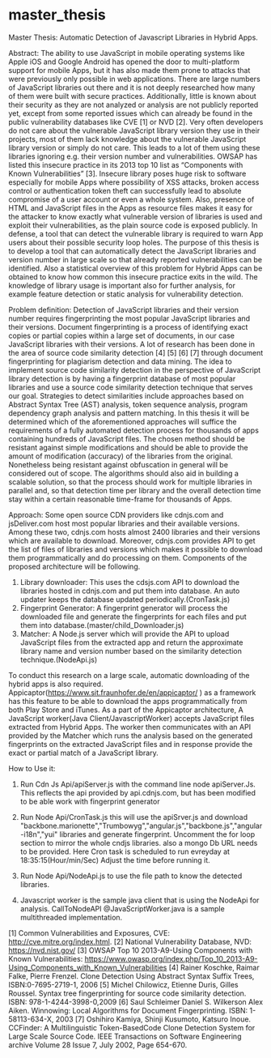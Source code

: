 # master_thesis
Master Thesis: Automatic Detection of Javascript Libraries in Hybrid Apps.

Abstract: The ability to use JavaScript in mobile operating systems like Apple iOS and Google Android has opened the door to multi-platform support for mobile Apps, but it has also made them prone to attacks that were previously only possible in web applications. There are large numbers of JavaScript libraries out there and it is not deeply researched how many of them were built with secure practices. Additionally, little is known about their security as they are not analyzed or analysis are not publicly reported yet, except from some reported issues which can already be found in the public vulnerability databases like CVE [1] or NVD [2]. Very often developers do not care about the vulnerable JavaScript library version they use in their projects, most of them lack knowledge about the vulnerable JavaScript library version or simply do not care. This leads to a lot of them using these libraries ignoring e.g. their version number and vulnerabilities.  OWSAP has listed this insecure practice in its 2013 top 10 list as “Components with Known Vulnerabilities” [3]. Insecure library poses huge risk to software especially for mobile Apps where possibility of XSS attacks, broken access control or authentication token theft can successfully lead to absolute compromise of a user account or even a whole system. Also, presence of HTML and JavaScript files in the Apps as resource files makes it easy for the attacker to know exactly what vulnerable version of libraries is used and exploit their vulnerabilities, as the plain source code is exposed publicly. In defense, a tool that can detect the vulnerable library is required to warn App users about their possible security loop holes. The purpose of this thesis is to develop a tool that can automatically detect the JavaScript libraries and version number in large scale so that already reported vulnerabilities can be identified. Also a statistical overview of this problem for Hybrid Apps can be obtained to know how common this insecure practice exits in the wild. The knowledge of library usage is important also for further analysis, for example feature detection or static analysis for vulnerability detection.

Problem definition: Detection of JavaScript libraries and their version number requires fingerprinting the most popular JavaScript libraries and their versions. Document fingerprinting is a process of identifying exact copies or partial copies within a large set of documents, in our case JavaScript libraries with their versions. A lot of research has been done in the area of source code similarity detection [4] [5] [6] [7] through document fingerprinting for plagiarism detection and data mining. The idea to implement source code similarity detection in the perspective of JavaScript library detection is by having a fingerprint database of most popular libraries and use a source code similarity detection technique that serves our goal. Strategies to detect similarities include approaches based on Abstract Syntax Tree (AST) analysis, token sequence analysis, program dependency graph analysis and pattern matching. In this thesis it will be determined which of the aforementioned approaches will suffice the requirements of a fully automated detection process for thousands of apps containing hundreds of JavaScript files. The chosen method should be resistant against simple modifications and should be able to provide the amount of modification (accuracy) of the libraries from the original. Nonetheless being resistant against obfuscation in general will be considered out of scope. The algorithms should also aid in building a scalable solution, so that the process should work for multiple libraries in parallel and, so that detection time per library and the overall detection time stay within a certain reasonable time-frame for thousands of Apps.

Approach: Some open source CDN providers like cdnjs.com and jsDeliver.com host most popular libraries and their available versions. Among these two, cdnjs.com hosts almost 2400 libraries and their versions which are available to download. Moreover, cdnjs.com provides API to get the list of files of libraries and versions which makes it possible to download them programmatically and do processing on them. Components of the proposed architecture will be following.

1.	Library downloader: This uses the cdsjs.com API to download the libraries hosted in cdnjs.com and put them into database. An auto updater keeps the database updated periodically.(CronTask.js)
2.	Fingerprint Generator: A fingerprint generator will process the downloaded file and generate the fingerprints for each files and put them into database.(master/child_Downloader.js)
3.	Matcher: A Node.js server which will provide the API to upload JavaScript files from the extracted app and return the approximate library name and version number based on the similarity detection technique.(NodeApi.js)

To conduct this research on a large scale, automatic downloading of the hybrid apps is also required. Appicaptor(https://www.sit.fraunhofer.de/en/appicaptor/ ) as a framework has this feature to be able to download the apps programmatically from both Play Store and iTunes.  As a part of the Appicaptor architecture, A JavaScript worker(Java Client/JavascriptWorker) accepts JavaScript files extracted from Hybrid Apps. The worker then communicates with an API provided by the Matcher which runs the analysis based on the generated fingerprints on the extracted JavaScript files and in response provide the exact or partial match of a JavaScript library. 

How to Use it:


1. Run Cdn Js Api/apiServer.js with the command line node apiServer.Js. This reflects the api provided by api.cdnjs.com, but has been modified to be able work with fingerprint generator

2. Run Node Api/CronTask.js this will use the apiSrver.js and download "backbone.marionette","Trumbowyg","angular.js","backbone.js","angular-i18n","yui" libraries and generate fingerprint. Uncomment the for loop section to mirror the whole cndjs libraries. also a mongo Db URL needs to be provided. Here Cron task is scheduled to run evreyday at 18:35:15(Hour/min/Sec) Adjust the time before running it.

3. Run Node Api/NodeApi.js to use the file path to know the detected libraries.

4. Javascript worker is the sample java client that is using the NodeApi for analysis. CallToNodeAPI @JavaScriptWorker.java is a sample multithreaded implementation.



  [1]	Common Vulnerabilities and Exposures, CVE: http://cve.mitre.org/index.html.
	[2]	National Vulnerability Database, NVD: https://nvd.nist.gov/
	[3]	OWSAP Top 10 2013-A9-Using Components with Known Vulnerabilities: https://www.owasp.org/index.php/Top_10_2013-A9-Using_Components_with_Known_Vulnerabilities
	[4]	Rainer Koschke, Raimar Falke, Pierre Frenzel. Clone Detection Using Abstract Syntax Suffix Trees, ISBN:0-7695-2719-1, 2006
	[5]	Michel Chilowicz, Etienne Duris, Gilles Roussel. Syntax tree fingerprinting for source code similarity detection. ISBN: 978-1-4244-3998-0,2009
	[6]	Saul Schleimer Daniel S. Wilkerson Alex Aiken. Winnowing: Local Algorithms for Document Fingerprinting. ISBN: 1-58113-634-X, 2003
	[7]	Oshihiro Kamiya, Shinji Kusumoto, Katsuro Inoue. CCFinder: A Multilinguistic Token-BasedCode Clone Detection System for Large Scale Source Code. IEEE Transactions on Software Engineering archive Volume 28 Issue 7, July 2002, Page 654-670.





